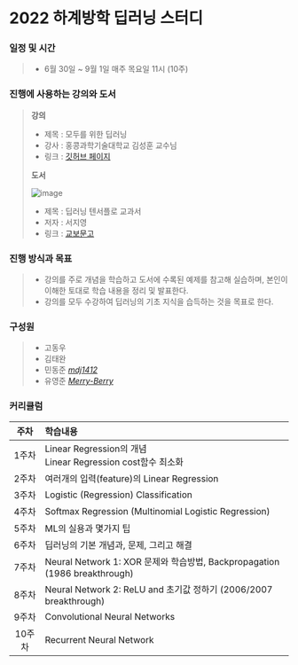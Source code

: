 # 2022 하계방학 딥러닝 스터디

### 일정 및 시간
  > * 6월 30일 ~ 9월 1일 매주 목요일 11시 (10주)

### 진행에 사용하는 강의와 도서
  > **강의** <br>
  > * 제목 : 모두를 위한 딥러닝 <br>
  > * 강사 : 홍콩과학기술대학교 김성훈 교수님 <br>
  > * 링크 : [깃허브 페이지](https://hunkim.github.io/ml/ "hunkim.github.io")
  >
  > **도서** <br>
  > 
  > ![image](https://user-images.githubusercontent.com/55453184/175893522-68ff3e2b-ef6a-44c5-8ceb-52939f652458.png) <br>
  > * 제목 : 딥러닝 텐서플로 교과서 <br>
  > * 저자 : 서지영 <br>
  > * 링크 : [교보문고](http://www.kyobobook.co.kr/product/detailViewKor.laf?ejkGb=KOR&mallGb=KOR&barcode=9791165215477&orderClick=LEa&Kc= "kyobo") <br>

### 진행 방식과 목표
  > * 강의를 주로 개념을 학습하고 도서에 수록된 예제를 참고해 실습하며, 본인이 이해한 토대로 학습 내용을 정리 및 발표한다. <br>
  > * 강의를 모두 수강하여 딥러닝의 기초 지식을 습득하는 것을 목표로 한다.

### 구성원
  > * 고동우
  > * 김태완
  > * 민동준 _[mdj1412](https://github.com/mdj1412)_
  > * 유영준 _[Merry-Berry](https://github.com/Merry-Berry)_

### 커리큘럼
주차|학습내용
:---:|:---
1주차|Linear Regression의 개념<br>Linear Regression cost함수 최소화
2주차|여러개의 입력(feature)의 Linear Regression
3주차|Logistic (Regression) Classification
4주차|Softmax Regression (Multinomial Logistic Regression)
5주차|ML의 실용과 몇가지 팁
6주차|딥러닝의 기본 개념과, 문제, 그리고 해결
7주차|Neural Network 1: XOR 문제와 학습방법, Backpropagation (1986 breakthrough)
8주차|Neural Network 2: ReLU and 초기값 정하기 (2006/2007 breakthrough)
9주차|Convolutional Neural Networks
10주차|Recurrent Neural Network
